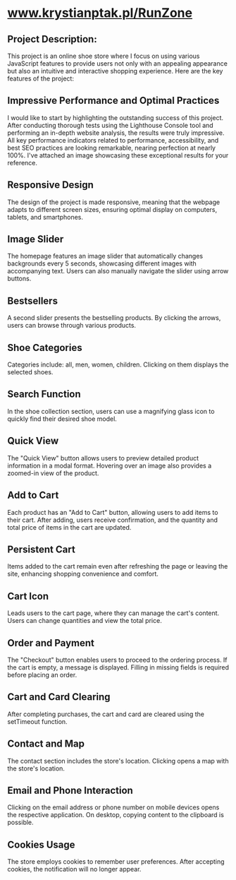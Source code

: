 # www.krystianptak.pl/RunZone
## Project Description:
This project is an online shoe store where I focus on using various JavaScript features to provide users not only with an appealing appearance but also an intuitive and interactive shopping experience. Here are the key features of the project:


## **Impressive Performance and Optimal Practices**
I would like to start by highlighting the outstanding success of this project. After conducting thorough tests using the Lighthouse Console tool and performing an in-depth website analysis, the results were truly impressive. All key performance indicators related to performance, accessibility, and best SEO practices are looking remarkable, nearing perfection at nearly 100%. I've attached an image showcasing these exceptional results for your reference.

## **Responsive Design**
The design of the project is made responsive, meaning that the webpage adapts to different screen sizes, ensuring optimal display on computers, tablets, and smartphones.

## **Image Slider**
The homepage features an image slider that automatically changes backgrounds every 5 seconds, showcasing different images with accompanying text. Users can also manually navigate the slider using arrow buttons.

## **Bestsellers**
A second slider presents the bestselling products. By clicking the arrows, users can browse through various products.

## **Shoe Categories**
Categories include: all, men, women, children. Clicking on them displays the selected shoes.

## **Search Function**
In the shoe collection section, users can use a magnifying glass icon to quickly find their desired shoe model.

## **Quick View**
The "Quick View" button allows users to preview detailed product information in a modal format. Hovering over an image also provides a zoomed-in view of the product.

## **Add to Cart**
Each product has an "Add to Cart" button, allowing users to add items to their cart. After adding, users receive confirmation, and the quantity and total price of items in the cart are updated.

## **Persistent Cart**
Items added to the cart remain even after refreshing the page or leaving the site, enhancing shopping convenience and comfort.

## **Cart Icon**
Leads users to the cart page, where they can manage the cart's content. Users can change quantities and view the total price.

## **Order and Payment**
The "Checkout" button enables users to proceed to the ordering process. If the cart is empty, a message is displayed. Filling in missing fields is required before placing an order.

## **Cart and Card Clearing**
After completing purchases, the cart and card are cleared using the setTimeout function.

## **Contact and Map**
The contact section includes the store's location. Clicking opens a map with the store's location.

## **Email and Phone Interaction**
Clicking on the email address or phone number on mobile devices opens the respective application. On desktop, copying content to the clipboard is possible.

## **Cookies Usage**
The store employs cookies to remember user preferences. After accepting cookies, the notification will no longer appear.
